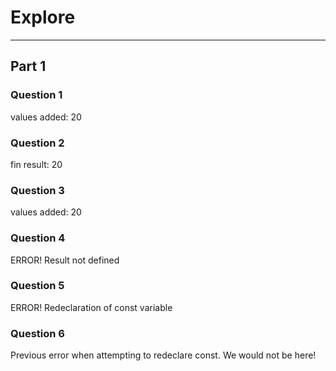 # Explore

---

## Part 1

### Question 1 
values added: 20
### Question 2
fin result: 20
### Question 3 
values added: 20
### Question 4 
ERROR! Result not defined
### Question 5
ERROR! Redeclaration of const variable
### Question 6 
Previous error when attempting to redeclare const. We would not be here!